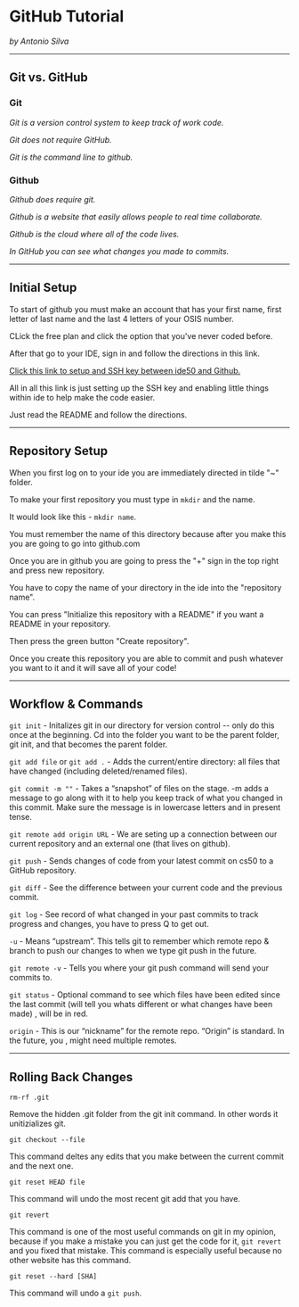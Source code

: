# GitHub Tutorial

_by Antonio Silva_

---
## Git vs. GitHub

### Git

_Git is a version control system to keep track of work code._

_Git does not require GitHub._

_Git is the command line to github._

### Github

_Github does require git._

_Github is a website that easily allows people to real time collaborate._

_Github is the cloud where all of the code lives._

_In GitHub you can see what changes you made to commits._

---
## Initial Setup

To start of github you must make an account that has your first name, first letter of last name and the last 4 letters of your OSIS number.

CLick the free plan and click the option that you've never coded before.

After that go to your IDE, sign in and follow the directions in this link.

[Click this link to setup and SSH key between ide50 and Github.](https://github.com/hstatsep/ide50)

All in all this link is just setting up the SSH key and enabling little things within ide to help make the code easier.

Just read the README and follow the directions.

---
## Repository Setup

When you first log on to your ide you are immediately directed in tilde "~" folder.

To make your first repository you must type in `mkdir` and the name.

It would look like this - `mkdir name`.

You must remember the name of this directory because after you make this you are going to go into github.com

Once you are in github you are going to press the "+" sign in the top right and press new repository.

You have to copy the name of your directory in the ide into the "repository name".

You can press "Initialize this repository with a README" if you want a README in your repository.

Then press the green button "Create repository".

Once you create this repository you are able to commit and push whatever you want to it and it will save all of your code!

---
## Workflow & Commands

`git init` - Initalizes git in our directory for version control -- only do this once at the beginning. Cd into the folder you want to be the parent folder, git init, and that becomes the parent folder.

`git add file` or `git add .` - Adds the current/entire directory: all files that have changed (including deleted/renamed files).

`git commit -m ""` - Takes a “snapshot” of files on the stage. -m adds a message to go along with it to help you keep track of what you changed in this commit. Make sure the message is in lowercase letters and in present tense.

`git remote add origin URL` - We are seting up a connection between our current repository and an external one (that lives on github).

`git push` - Sends changes of code from your latest commit on cs50 to a GitHub repository.

`git diff` - See the difference between your current code and the previous commit.

`git log` -  See record of what changed in your past commits to track progress and changes, you have to press Q to get out.

`-u` - Means “upstream”. This tells git to remember which remote repo & branch to push our changes to when we type git push in the future.

`git remote -v` - Tells you where your git push command will send your commits to.

`git status` - Optional command to see which files have been edited since the last commit (will tell you whats different or what changes have been made) , will be in red.

`origin` - This is our “nickname” for the remote repo. “Origin” is standard. In the future, you , might need multiple remotes.

---
## Rolling Back Changes

`rm-rf .git`

Remove the hidden .git folder from the git init command. In other words it unitizializes git.

`git checkout --file`

This command deltes any edits that you make between the current commit and the next one.

`git reset HEAD file`

This command will undo the most recent git add that you have.

`git revert`

This command is one of the most useful commands on git in my opinion, because if you make a mistake you can just get the code for it, `git revert` and you fixed that mistake.
This command is especially useful because no other website has this command.

`git reset --hard [SHA]`

This command will undo a `git push`.
